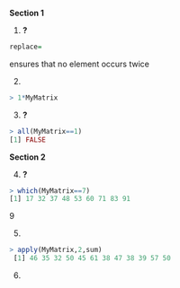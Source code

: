 **Section 1**

1. **?**
````R
replace=
````
ensures that no element occurs twice

2.
````R
> 1*MyMatrix
````

3. **?**
````R
> all(MyMatrix==1)
[1] FALSE
````

**Section 2**

4. **?**
````R
> which(MyMatrix==7)
[1] 17 32 37 48 53 60 71 83 91
````
9

5.
````R
> apply(MyMatrix,2,sum)
 [1] 46 35 32 50 45 61 38 47 38 39 57 50
 ````
 
 6.
 ````R

